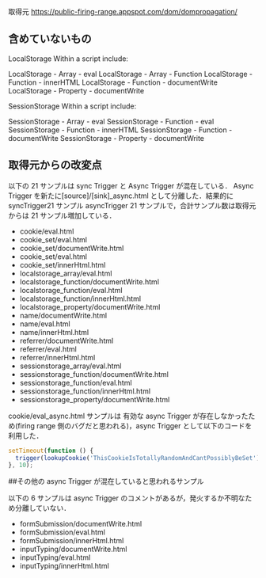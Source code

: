 取得元
https://public-firing-range.appspot.com/dom/dompropagation/

## 含めていないもの

LocalStorage
Within a script include:

LocalStorage - Array - eval
LocalStorage - Array - Function
LocalStorage - Function - innerHTML
LocalStorage - Function - documentWrite
LocalStorage - Property - documentWrite

SessionStorage
Within a script include:

SessionStorage - Array - eval
SessionStorage - Function - eval
SessionStorage - Function - innerHTML
SessionStorage - Function - documentWrite
SessionStorage - Property - documentWrite

## 取得元からの改変点

以下の 21 サンプルは sync Trigger と Async Trigger が混在している．
Async Trigger を新たに[source]/[sink]\_async.html として分離した．結果的に syncTrigger21 サンプル asyncTrigger 21 サンプルで，合計サンプル数は取得元からは 21 サンプル増加している．

- cookie/eval.html
- cookie_set/eval.html
- cookie_set/documentWrite.html
- cookie_set/eval.html
- cookie_set/innerHtml.html
- localstorage_array/eval.html
- localstorage_function/documentWrite.html
- localstorage_function/eval.html
- localstorage_function/innerHtml.html
- localstorage_property/documentWrite.html
- name/documentWrite.html
- name/eval.html
- name/innerHtml.html
- referrer/documentWrite.html
- referrer/eval.html
- referrer/innerHtml.html
- sessionstorage_array/eval.html
- sessionstorage_function/documentWrite.html
- sessionstorage_function/eval.html
- sessionstorage_function/innerHtml.html
- sessionstorage_property/documentWrite.html

cookie/eval_async.html サンプルは 有効な async Trigger が存在しなかったため(firing range 側のバグだと思われる)，async Trigger として以下のコードを利用した．

```javascript
setTimeout(function () {
  trigger(lookupCookie('ThisCookieIsTotallyRandomAndCantPossiblyBeSet'));
}, 10);
```

##その他の async Trigger が混在していると思われるサンプル

以下の 6 サンプルは async Trigger のコメントがあるが，発火するか不明なため分離していない．

- formSubmission/documentWrite.html
- formSubmission/eval.html
- formSubmission/innerHtml.html
- inputTyping/documentWrite.html
- inputTyping/eval.html
- inputTyping/innerHtml.html
